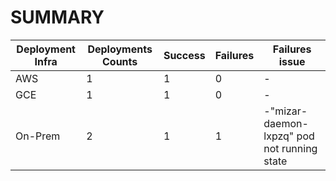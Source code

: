 # SUMMARY

Deployment Infra | Deployments Counts | Success | Failures | Failures issue
--- | --- | --- | --- | ---
AWS | 1 | 1 | 0 |-
GCE | 1 | 1 | 0 |-
On-Prem | 2 | 1 | 1|-"mizar-daemon-lxpzq"  pod not running state